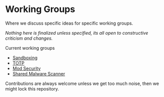 # Working Groups

Where we discuss specific ideas for specific working groups.

*Nothing here is finalized unless specified, its all open to constructive criticism and changes.*


Current working groups

- [Sandboxing](docs/sandboxing/README.md)
- [TOTP](docs/totp/README.md)
- [Mod Security](docs/mod-security/README.md)
- [Shared Malware Scanner](docs/malware-scanner/README.md)

Contributions are always welcome unless we get too much noise, then we might lock this repository.